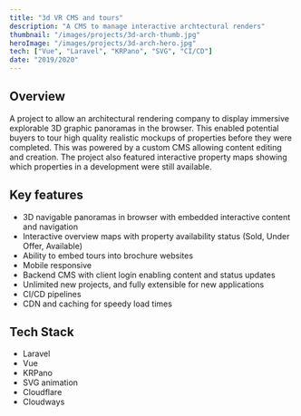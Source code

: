 ```yaml
---
title: "3d VR CMS and tours"
description: "A CMS to manage interactive archtectural renders"
thumbnail: "/images/projects/3d-arch-thumb.jpg"
heroImage: "/images/projects/3d-arch-hero.jpg"
tech: ["Vue", "Laravel", "KRPano", "SVG", "CI/CD"]
date: "2019/2020"
---
```


## Overview

A project to allow an architectural rendering company to display immersive explorable 3D graphic panoramas in the browser. This enabled potential buyers to tour high quality realistic mockups of properties before they were completed. This was powered by a custom CMS allowing content editing and creation. The project also featured interactive property maps showing which properties in a development were still available.

## Key features

- 3D navigable panoramas in browser with embedded interactive content and navigation
- Interactive overview maps with property availability status (Sold, Under Offer, Available)
- Ability to embed tours into brochure websites
- Mobile responsive
- Backend CMS with client login enabling content and status updates
- Unlimited new projects, and fully extensible for new applications
- CI/CD pipelines
- CDN and caching for speedy load times

## Tech Stack

- Laravel
- Vue
- KRPano
- SVG animation
- Cloudflare
- Cloudways
